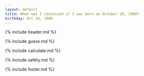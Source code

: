 ```yaml
---
layout: default
title: When was I conceived if I was born on October 28, 1908?
birthday: Oct 28, 1908
---
```


{% include header.md %}

{% include guess.md %}

{% include calculate.md %}

{% include safety.md %}

{% include footer.md %}




